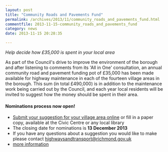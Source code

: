 ```yaml
---
layout: post
title: "Community Roads and Pavements Fund"
permalink: /archives/2013/11/community_roads_and_pavements_fund.html
commentfile: 2013-11-15-community_roads_and_pavements_fund
category: news
date: 2013-11-15 20:28:35

---
```


*Help decide how £35,000 is spent in your local area*

As part of the Council's drive to improve the environment of the borough and after listening to comments from its 'All in One' consultation, an annual community road and pavement funding pot of £35,000 has been made available for highway maintenance in each of the fourteen village areas in the borough. This sum (in total £490,000) is in addition to the maintenance work being carried out by the Council, and each year local residents will be invited to suggest how the money should be spent in their area.

#### Nominations process now open!

-   [Submit your suggestion for your village area online](https://consultation.richmond.gov.uk/environment/community_roads_pavements_2014) or fill in a paper copy, available at the Civic Centre or any local library
-   The closing date for nominations is **13 December 2013**
-   If you have any questions about a suggestion you would like to make please contact [highwaysandtransport@richmond.gov.uk](mailto:highwaysandtransport@richmond.gov.uk)
-   [more information](http://richmond.gov.uk/fund)
